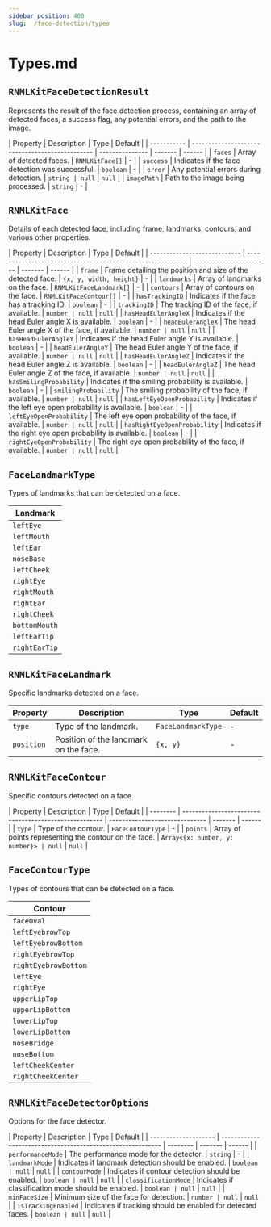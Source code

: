 ```yaml
---
sidebar_position: 400
slug:  /face-detection/types
---
```


# Types.md

## `RNMLKitFaceDetectionResult`

Represents the result of the face detection process, containing an array of detected faces, a success flag, any
potential errors, and the path to the image.

| Property | Description | Type | Default |
| ----------- | ----------------------------------------------- | --------------- | ------- | ------ |
| `faces`     | Array of detected faces. | `RNMLKitFace[]` | - |
| `success`   | Indicates if the face detection was successful. | `boolean`       | - |
| `error`     | Any potential errors during detection. | `string | null`   | `null` |
| `imagePath` | Path to the image being processed. | `string`        | - |

## `RNMLKitFace`

Details of each detected face, including frame, landmarks, contours, and various other properties.

| Property | Description | Type | Default |
| ---------------------------- | ----------------------------------------------------------- | ----------------------- | ------- | ------ |
| `frame`                      | Frame detailing the position and size of the detected
face. | `{x, y, width, height}` | - |
| `landmarks`                  | Array of landmarks on the face. | `RNMLKitFaceLandmark[]` | - |
| `contours`                   | Array of contours on the face. | `RNMLKitFaceContour[]`  | - |
| `hasTrackingID`              | Indicates if the face has a tracking ID. | `boolean`               | - |
| `trackingID`                 | The tracking ID of the face, if available. | `number | null`   | `null` |
| `hasHeadEulerAngleX`         | Indicates if the head Euler angle X is available. | `boolean`               | - |
| `headEulerAngleX`            | The head Euler angle X of the face, if available. | `number | null`   | `null` |
| `hasHeadEulerAngleY`         | Indicates if the head Euler angle Y is available. | `boolean`               | - |
| `headEulerAngleY`            | The head Euler angle Y of the face, if available. | `number | null`   | `null` |
| `hasHeadEulerAngleZ`         | Indicates if the head Euler angle Z is available. | `boolean`               | - |
| `headEulerAngleZ`            | The head Euler angle Z of the face, if available. | `number | null`   | `null` |
| `hasSmilingProbability`      | Indicates if the smiling probability is available. | `boolean`               | - |
| `smilingProbability`         | The smiling probability of the face, if available. | `number | null`   | `null` |
| `hasLeftEyeOpenProbability`  | Indicates if the left eye open probability is
available. | `boolean`               | - |
| `leftEyeOpenProbability`     | The left eye open probability of the face, if available. | `number | null`   | `null` |
| `hasRightEyeOpenProbability` | Indicates if the right eye open probability is
available. | `boolean`               | - |
| `rightEyeOpenProbability`    | The right eye open probability of the face, if
available. | `number | null`   | `null` |

## `FaceLandmarkType`

Types of landmarks that can be detected on a face.

| Landmark      |
|---------------|
| `leftEye`     |
| `leftMouth`   |
| `leftEar`     |
| `noseBase`    |
| `leftCheek`   |
| `rightEye`    |
| `rightMouth`  |
| `rightEar`    |
| `rightCheek`  |
| `bottomMouth` |
| `leftEarTip`  |
| `rightEarTip` |

## `RNMLKitFaceLandmark`

Specific landmarks detected on a face.

| Property   | Description                           | Type               | Default |
|------------|---------------------------------------|--------------------|---------|
| `type`     | Type of the landmark.                 | `FaceLandmarkType` | -       |
| `position` | Position of the landmark on the face. | `{x, y}`           | -       |

## `RNMLKitFaceContour`

Specific contours detected on a face.

| Property | Description | Type | Default |
| -------- | ----------------------------------------------------- | ------------------------------ | ------- | ------ |
| `type`   | Type of the contour. | `FaceContourType`              | - |
| `points` | Array of points representing the contour on the face. | `Array<{x: number, y: number}> | null`   | `null` |

## `FaceContourType`

Types of contours that can be detected on a face.

| Contour              |
|----------------------|
| `faceOval`           |
| `leftEyebrowTop`     |
| `leftEyebrowBottom`  |
| `rightEyebrowTop`    |
| `rightEyebrowBottom` |
| `leftEye`            |
| `rightEye`           |
| `upperLipTop`        |
| `upperLipBottom`     |
| `lowerLipTop`        |
| `lowerLipBottom`     |
| `noseBridge`         |
| `noseBottom`         |
| `leftCheekCenter`    |
| `rightCheekCenter`   |

## `RNMLKitFaceDetectorOptions`

Options for the face detector.

| Property | Description | Type | Default |
| -------------------- | ----------------------------------------------------------- | -------- | ------- | ------ |
| `performanceMode`    | The performance mode for the detector. | `string` | - |
| `landmarkMode`       | Indicates if landmark detection should be enabled. | `boolean | null`   | `null` |
| `contourMode`        | Indicates if contour detection should be enabled. | `boolean | null`   | `null` |
| `classificationMode` | Indicates if classification mode should be enabled. | `boolean | null`   | `null` |
| `minFaceSize`        | Minimum size of the face for detection. | `number | null`   | `null` |
| `isTrackingEnabled`  | Indicates if tracking should be enabled for detected faces. | `boolean | null`   | `null` |
